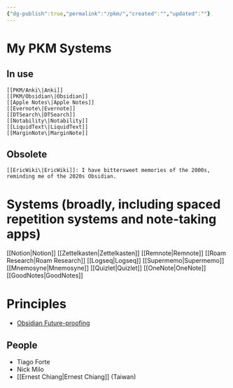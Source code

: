 ```yaml
---
{"dg-publish":true,"permalink":"/pkm/","created":"","updated":""}
---
```



# My PKM Systems

## In use
	[[PKM/Anki\|Anki]]
	[[PKM/Obsidian\|Obsidian]]
	[[Apple Notes\|Apple Notes]]
	[[Evernote\|Evernote]]
	[[DTSearch\|DTSearch]]
	[[Notability\|Notability]]
	[[LiquidText\|LiquidText]]
	[[MarginNote\|MarginNote]]

## Obsolete
	[[EricWiki\|EricWiki]]: I have bittersweet memories of the 2000s, reminding me of the 2020s Obsidian.

# Systems (broadly, including spaced repetition systems and note-taking apps)
[[Notion\|Notion]]
[[Zettelkasten\|Zettelkasten]]
[[Remnote\|Remnote]]
[[Roam Research\|Roam Research]]
[[Logseq\|Logseq]]
[[Supermemo\|Supermemo]]
[[Mnemosyne\|Mnemosyne]]
[[Quizlet\|Quizlet]]
[[OneNote\|OneNote]]
[[GoodNotes\|GoodNotes]]

# Principles
- [Obsidian Future-proofing](https://www.reddit.com/r/ObsidianMD/comments/srydoj/on_the_concept_of_futureproofing_of_notes_in/)

## People

- Tiago Forte
- Nick Milo
- [[Ernest Chiang\|Ernest Chiang]] (Taiwan)



